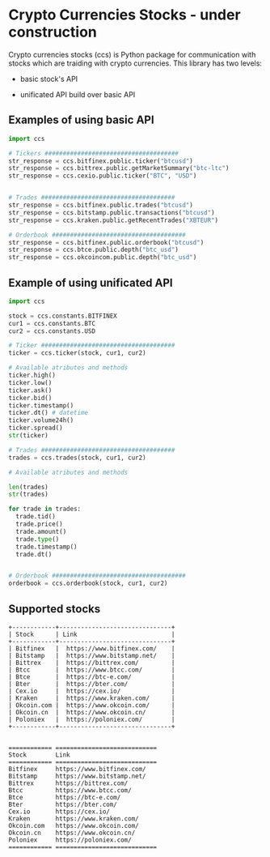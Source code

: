 # Crypto Currencies Stocks  - under construction

Crypto currencies stocks (ccs) is Python package for communication with stocks which are traiding with crypto currencies. This library has two levels:

* basic stock's API

* unificated API build over basic API

Examples of using basic API
---------------------------
```python
import ccs

# Tickers #####################################
str_response = ccs.bitfinex.public.ticker("btcusd")
str_response = ccs.bittrex.public.getMarketSummary("btc-ltc")
str_response = ccs.cexio.public.ticker("BTC", "USD")


# Trades #####################################
str_response = ccs.bitfinex.public.trades("btcusd")
str_response = ccs.bitstamp.public.transactions("btcusd")
str_response = ccs.kraken.public.getRecentTrades("XBTEUR")

# Orderbook #####################################
str_response = ccs.bitfinex.public.orderbook("btcusd")
str_response = ccs.btce.public.depth("btc_usd")
str_response = ccs.okcoincom.public.depth("btc_usd")
```
Example of using unificated API
-------------------------------
```python
import ccs

stock = ccs.constants.BITFINEX
cur1 = ccs.constants.BTC
cur2 = ccs.constants.USD

# Ticker #####################################
ticker = ccs.ticker(stock, cur1, cur2)

# Available atributes and methods
ticker.high()
ticker.low()
ticker.ask()
ticker.bid()
ticker.timestamp()
ticker.dt() # datetime
ticker.volume24h()
ticker.spread()
str(ticker)

# Trades #####################################
trades = ccs.trades(stock, cur1, cur2)

# Available atributes and methods

len(trades)
str(trades)

for trade in trades:
  trade.tid()
  trade.price()
  trade.amount()
  trade.type()
  trade.timestamp()
  trade.dt()


# Orderbook #####################################
orderbook = ccs.orderbook(stock, cur1, cur2)

```

Supported stocks
----------------

    +------------+-------------------------------+
    | Stock      | Link                          |
    +------------+-------------------------------+
    | Bitfinex   |  https://www.bitfinex.com/    |
    | Bitstamp   |  https://www.bitstamp.net/    |
    | Bittrex    |  https://bittrex.com/         |
    | Btcc       |  https://www.btcc.com/        |
    | Btce       |  https://btc-e.com/           |
    | Bter       |  https://bter.com/            |
    | Cex.io     |  https://cex.io/              |
    | Kraken     |  https://www.kraken.com/      |
    | Okcoin.com |  https://www.okcoin.com/      |
    | Okcoin.cn  |  https://www.okcoin.cn/       |
    | Poloniex   |  https://poloniex.com/        |
    +------------+-------------------------------+
    
    
    ============ ============================
    Stock        Link
    ============ ============================
    Bitfinex     https://www.bitfinex.com/
    Bitstamp     https://www.bitstamp.net/
    Bittrex      https://bittrex.com/
    Btcc         https://www.btcc.com/
    Btce         https://btc-e.com/
    Bter         https://bter.com/
    Cex.io       https://cex.io/
    Kraken       https://www.kraken.com/
    Okcoin.com   https://www.okcoin.com/
    Okcoin.cn    https://www.okcoin.cn/
    Poloniex     https://poloniex.com/
    ============ ============================

